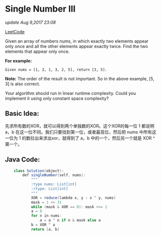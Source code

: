 # Single Number III

_update Aug 9,2017 23:08_

[LeetCode](https://leetcode.com/problems/single-number-iii/description/)

Given an array of numbers nums, in which exactly two elements appear only once and all the other elements appear exactly twice. Find the two elements that appear only once.

**For example:**

```text
Given nums = [1, 2, 1, 3, 2, 5], return [3, 5].
```

**Note:** The order of the result is not important. So in the above example, \[5, 3\] is also correct.

Your algorithm should run in linear runtime complexity. Could you implement it using only constant space complexity?

## Basic Idea:

先求所有数的XOR，就可以得到两个单独数的XOR。这个XOR的每一位 1 都说明 a，b 在这一位不同。我们只要找到第一位，或者最高位，然后把 nums 中所有这一位为 1 的数拉出来求出xor，就得到了 a，b 中的一个，然后另一个就是 XOR ^ 第一个。

## Java Code:

```java
    class Solution(object):
        def singleNumber(self, nums):
            """
            :type nums: List[int]
            :rtype: List[int]
            """
            XOR = reduce(lambda x, y : x ^ y, nums)
            mask = 1 << 31
            while (mask & XOR == 0): mask >>= 1
            a = 0
            for n in nums:
                a = a ^ n if n & mask else a
            b = XOR ^ a
            return [a, b]
```

